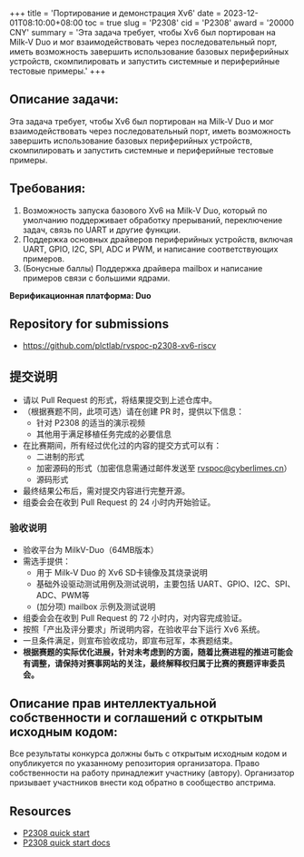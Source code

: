 +++
title = 'Портирование и демонстрация Xv6'
date = 2023-12-01T08:10:00+08:00
toc = true
slug = 'P2308'
cid = 'P2308'
award = '20000 CNY'
summary = 'Эта задача требует, чтобы Xv6 был портирован на Milk-V Duo и мог взаимодействовать через последовательный порт, иметь возможность завершить использование базовых периферийных устройств, скомпилировать и запустить системные и периферийные тестовые примеры.'
+++

## Описание задачи:

Эта задача требует, чтобы Xv6 был портирован на Milk-V Duo и мог взаимодействовать через последовательный порт, иметь возможность завершить использование базовых периферийных устройств, скомпилировать и запустить системные и периферийные тестовые примеры.

## Требования:

1. Возможность запуска базового Xv6 на Milk-V Duo, который по умолчанию поддерживает обработку прерываний, переключение задач, связь по UART и другие функции.
2. Поддержка основных драйверов периферийных устройств, включая UART, GPIO, I2C, SPI, ADC и PWM, и написание соответствующих примеров.
3. (Бонусные баллы) Поддержка драйвера mailbox и написание примеров связи с большими ядрами.

**Верификационная платформа: Duo**

## Repository for submissions

- https://github.com/plctlab/rvspoc-p2308-xv6-riscv

## 提交说明

- 请以 Pull Request 的形式，将结果提交到上述仓库中。
- （根据赛题不同，此项可选）请在创建 PR 时，提供以下信息：
  - 针对 P2308 的适当的演示视频
  - 其他用于满足移植任务完成的必要信息
- 在比赛期间，所有经过优化过的内容的提交方式可以有：
  - 二进制的形式
  - 加密源码的形式（加密信息需通过邮件发送至 rvspoc@cyberlimes.cn）
  - 源码形式
- 最终结果公布后，需对提交内容进行完整开源。
- 组委会会在收到 Pull Request 的 24 小时内开始验证。

### 验收说明

- 验收平台为 MilkV-Duo（64MB版本）
- 需选手提供：
    - 用于 Milk-V Duo 的 Xv6 SD卡镜像及其烧录说明
    - 基础外设驱动测试用例及测试说明，主要包括 UART、GPIO、I2C、SPI、ADC、PWM等
    - (加分项) mailbox 示例及测试说明
- 组委会会在收到 Pull Request 的 72 小时内，对内容完成验证。
- 按照「产出及评分要求」所说明内容，在验收平台下运行 Xv6 系统。
- 一旦条件满足，则宣布验收成功，即宣布冠军，本赛题结束。
- **根据赛题的实际优化进展，针对未考虑到的方面，随着比赛进程的推进可能会有调整，请保持对赛事网站的关注，最终解释权归属于比赛的赛题评审委员会。**

## Описание прав интеллектуальной собственности и соглашений с открытым исходным кодом:

Все результаты конкурса должны быть с открытым исходным кодом и опубликуется по указанному репозитория организатора. Право собственности на работу принадлежит участнику (автору). Организатор призывает участников внести код обратно в сообщество апстрима.

## Resources

- [P2308 quick start ](https://www.bilibili.com/video/BV1794y1T7A2/)
- [P2308 quick start docs](https://github.com/plctlab/rvspoc/blob/main/Docs/P2308/P2308.md)